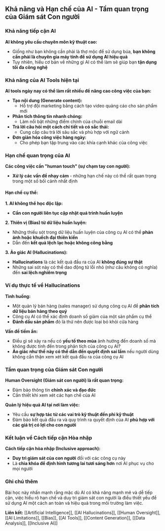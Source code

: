 ## Khả năng và Hạn chế của AI - Tầm quan trọng của Giám sát Con người

### Khả năng tiếp cận AI

**AI không yêu cầu chuyên môn kỹ thuật cao:**

- Giống như bạn không cần phải là thợ mộc để sử dụng búa, **bạn không cần phải là chuyên gia máy tính để sử dụng AI hiệu quả**
- Tuy nhiên, hiểu cơ bản về những gì AI có thể làm sẽ giúp bạn **tận dụng tối đa công nghệ**


### Khả năng của AI Tools hiện tại

**AI tools ngày nay có thể làm rất nhiều để nâng cao công việc của bạn:**

- **Tạo nội dung (Generate content):**
    - Hỗ trợ đội marketing bằng cách tạo video quảng cáo cho sản phẩm mới
- **Phân tích thông tin nhanh chóng:**
    - Làm nổi bật những điểm chính của chuỗi email dài
- **Trả lời câu hỏi một cách chi tiết và có sắc thái:**
    - Cung cấp câu trả lời sâu sắc và phù hợp với ngữ cảnh
- **Đơn giản hóa công việc hàng ngày:**
    - Cho phép bạn tập trung vào các khía cạnh khác của công việc


### Hạn chế quan trọng của AI

**Các công việc cần "human touch" (sự chạm tay con người):**

- **Xử lý các vấn đề nhạy cảm** - những hạn chế này có thể rất quan trọng trong một số bối cảnh nhất định


#### Hạn chế cụ thể:

**1. AI không thể học độc lập:**

- **Cần con người liên tục cập nhật quá trình huấn luyện**

**2. Thiên vị (Bias) từ dữ liệu huấn luyện:**

- Những thiếu sót trong dữ liệu huấn luyện của công cụ AI có thể **phản ánh hoặc khuếch đại thiên kiến**
- Dẫn đến **kết quả lệch lạc hoặc không công bằng**

**3. Ảo giác AI (Hallucinations):**

- **Hallucinations** là các kết quả đầu ra của AI **không đúng sự thật**
- Những sai sót này có thể dao động từ lỗi nhỏ (như câu không có nghĩa) đến **sai lệch nghiêm trọng**


### Ví dụ thực tế về Hallucinations

**Tình huống:**

- Một quản lý bán hàng (sales manager) sử dụng công cụ AI để **phân tích dữ liệu bán hàng theo quý**
- Công cụ AI có thể xác định doanh số giảm của một sản phẩm cụ thể
- **Đánh dấu sản phẩm** đó là thứ nên được loại bỏ khỏi cửa hàng

**Vấn đề tiềm ẩn:**

- Điều gì sẽ xảy ra nếu có **yếu tố theo mùa** ảnh hưởng đến doanh số mà không được tính đến trong phân tích của công cụ AI?
- **Ảo giác như thế này có thể dẫn đến quyết định sai lầm** nếu người dùng không cẩn thận xem xét kết quả đầu ra của công cụ AI


### Tầm quan trọng của Giám sát Con người

**Human Oversight (Giám sát con người) là rất quan trọng:**

- Đảm bảo thông tin **chính xác và đạo đức**
- Cần thiết khi xem xét các hạn chế của AI

**Quản lý hiệu quả AI tại nơi làm việc:**

- Yêu cầu **sự hợp tác từ các vai trò kỹ thuật đến phi kỹ thuật**
- Đảm bảo kết quả đầu ra và quy trình ra quyết định của AI **phù hợp với các giá trị có lợi cho con người**


### Kết luận về Cách tiếp cận Hòa nhập

**Cách tiếp cận hòa nhập (Inclusive approach):**

- **Duy trì giám sát của con người** đối với các công cụ này
- Là **chìa khóa để định hình tương lai tươi sáng hơn** nơi AI phục vụ cho mọi người


### Ghi chú thêm

Bài học này nhấn mạnh rằng mặc dù AI có khả năng mạnh mẽ và dễ tiếp cận, việc hiểu rõ hạn chế và duy trì giám sát con người là điều thiết yếu để sử dụng AI một cách an toàn và hiệu quả trong môi trường làm việc.

**Liên kết:** [[Artificial Intelligence]], [[AI Hallucinations]], [[Human Oversight]], [[AI Limitations]], [[Bias]], [[AI Tools]], [[Content Generation]], [[Data Analysis]], [[Inclusive AI]]

